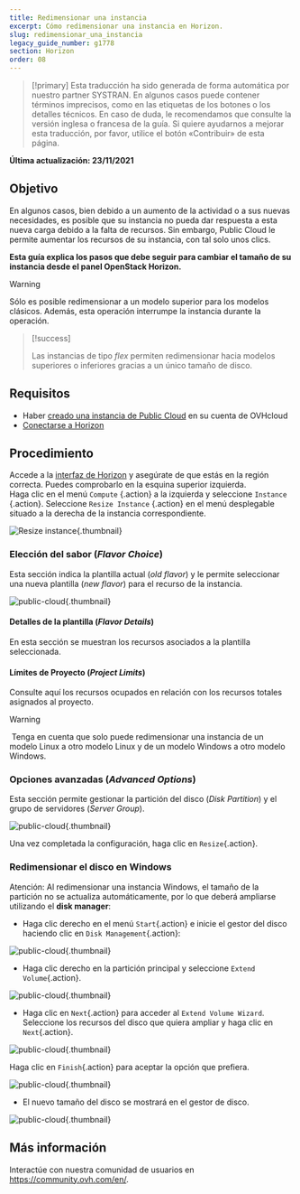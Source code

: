 ```yaml
---
title: Redimensionar una instancia
excerpt: Cómo redimensionar una instancia en Horizon.
slug: redimensionar_una_instancia
legacy_guide_number: g1778
section: Horizon
order: 08
---
```


> [!primary]
> Esta traducción ha sido generada de forma automática por nuestro partner SYSTRAN. En algunos casos puede contener términos imprecisos, como en las etiquetas de los botones o los detalles técnicos. En caso de duda, le recomendamos que consulte la versión inglesa o francesa de la guía. Si quiere ayudarnos a mejorar esta traducción, por favor, utilice el botón «Contribuir» de esta página.
>

**Última actualización: 23/11/2021**

## Objetivo

En algunos casos, bien debido a un aumento de la actividad o a sus nuevas necesidades, es posible que su instancia no pueda dar respuesta a esta nueva carga debido a la falta de recursos. Sin embargo, Public Cloud le permite aumentar los recursos de su instancia, con tal solo unos clics.

**Esta guía explica los pasos que debe seguir para cambiar el tamaño de su instancia desde el panel OpenStack Horizon.**

> [!warning]
>
> Sólo es posible redimensionar a un modelo superior para los modelos clásicos.
> Además, esta operación interrumpe la instancia durante la operación.
> 

> [!success]
>
> Las instancias de tipo *flex* permiten redimensionar hacia modelos superiores o inferiores gracias a un único tamaño de disco.
> 

## Requisitos

- Haber [creado una instancia de Public Cloud](https://docs.ovh.com/us/es/public-cloud/public-cloud-primeros-pasos/#3-crear-una-instancia) en su cuenta de OVHcloud
- [Conectarse a Horizon](../crear_un_acceso_a_horizon/)

## Procedimiento

Accede a la [interfaz de Horizon](https://horizon.cloud.ovh.net/auth/login/) y asegúrate de que estás en la región correcta. Puedes comprobarlo en la esquina superior izquierda.</br>
Haga clic en el menú `Compute` {.action} a la izquierda y seleccione `Instance` {.action}. Seleccione `Resize Instance` {.action} en el menú desplegable situado a la derecha de la instancia correspondiente.

![Resize instance](images/resizeinstance2021.png){.thumbnail}

### Elección del sabor (*Flavor Choice*)

Esta sección indica la plantilla actual (*old flavor*) y le permite seleccionar una nueva plantilla (*new flavor*) para el recurso de la instancia.

![public-cloud](images/flavorchoice.png){.thumbnail}

#### Detalles de la plantilla (*Flavor Details*)

En esta sección se muestran los recursos asociados a la plantilla seleccionada. 

#### Límites de Proyecto (*Project Limits*)

Consulte aquí los recursos ocupados en relación con los recursos totales asignados al proyecto.

> [!warning]
> Tenga en cuenta que solo puede redimensionar una instancia de un modelo Linux a otro modelo Linux y de un modelo Windows a otro modelo Windows.
>

### Opciones avanzadas (*Advanced Options*)

Esta sección permite gestionar la partición del disco (*Disk Partition*) y el grupo de servidores (*Server Group*).

![public-cloud](images/resize_advanced.png){.thumbnail}

Una vez completada la configuración, haga clic en `Resize`{.action}.

### Redimensionar el disco en Windows

Atención: Al redimensionar una instancia Windows, el tamaño de la partición no se actualiza automáticamente, por lo que deberá ampliarse utilizando el **disk manager**:

- Haga clic derecho en el menú `Start`{.action} e inicie el gestor del disco haciendo clic en `Disk Management`{.action}:

![public-cloud](images/2980.png){.thumbnail}

- Haga clic derecho en la partición principal y seleccione `Extend Volume`{.action}.

![public-cloud](images/2981a.png){.thumbnail}

- Haga clic en `Next`{.action} para acceder al `Extend Volume Wizard`. Seleccione los recursos del disco que quiera ampliar y haga clic en `Next`{.action}. 

![public-cloud](images/2978a.png){.thumbnail}

Haga clic en `Finish`{.action} para aceptar la opción que prefiera.

![public-cloud](images/wizard2021.png){.thumbnail}

- El nuevo tamaño del disco se mostrará en el gestor de disco.

![public-cloud](images/2979.png){.thumbnail}

## Más información

Interactúe con nuestra comunidad de usuarios en <https://community.ovh.com/en/>.